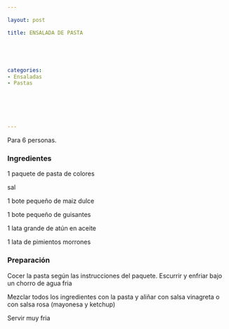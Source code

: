 ```yaml
---

layout: post

title: ENSALADA DE PASTA





categories:
- Ensaladas
- Pastas






---
```


Para 6 personas.

<h3>Ingredientes</h3>

1 paquete de pasta de colores

sal

1 bote pequeño de maiz dulce

1 bote pequeño de guisantes

1 lata grande de atún en aceite

1 lata de pimientos morrones

<h3>Preparación</h3>

Cocer la pasta según las instrucciones del paquete. Escurrir y enfriar bajo un chorro de agua fria

Mezclar todos los ingredientes con la pasta y aliñar con salsa vinagreta o con salsa rosa (mayonesa y ketchup)

Servir muy fria